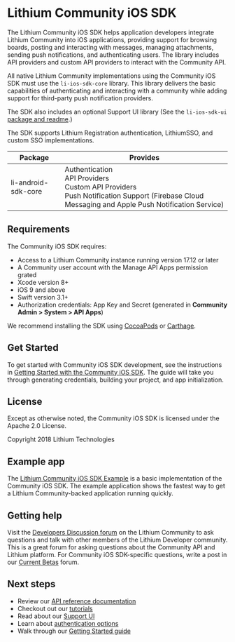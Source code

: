 # Lithium Community iOS SDK 

The Lithium Community iOS SDK helps application developers integrate Lithium Community into iOS applications, providing support for browsing boards, posting and interacting with messages, managing attachments, sending push notifications, and authenticating users. The library includes API providers and custom API providers to interact with the Community API.

All native Lithium Community implementations using the Community iOS SDK must use the `li-ios-sdk-core` library. This library delivers the basic capabilities of authenticating and interacting with a community while adding support for third-party push notification providers.

The SDK also includes an optional Support UI library (See the `li-ios-sdk-ui` [package and readme](https://github.com/lithiumtech/li-ios-sdk-ui).)

The SDK supports Lithium Registration authentication, LithiumSSO, and custom SSO implementations.

| Package | Provides |
| ------- | -------- |
| li-android-sdk-core	 | Authentication<br>API Providers<br>Custom API Providers<br>Push Notification Support (Firebase Cloud Messaging and Apple Push Notification Service) |

## Requirements
The Community iOS SDK requires:

* Access to a Lithium Community instance running version 17.12 or later
* A Community user account with the Manage API Apps permission grated
* Xcode version 8+
* iOS 9 and above 
* Swift version 3.1+ 
* Authorization credentials: App Key and Secret (generated in **Community Admin > System > API Apps**)

We recommend installing the SDK using [CocoaPods](https://cocoapods.org/) or [Carthage](https://github.com/Carthage/Carthage).

## Get Started
To get started with Community iOS SDK development, see the instructions in [Getting Started with the Community iOS SDK](https://github.com/lithiumtech/li-ios-sdk-core/wiki/Getting-Started-with-the-Community-iOS-SDK). The guide will take you through generating credentials, building your project, and app initialization.

## License
Except as otherwise noted, the Community iOS SDK is licensed under the Apache 2.0 License.

Copyright 2018 Lithium Technologies

## Example app
The [Lithium Community iOS SDK Example](https://github.com/lithiumtech/li-ios-sdk-example) is a basic implementation of the Community iOS SDK. The example application shows the fastest way to get a Lithium Community-backed application running quickly. 

## Getting help
Visit the [Developers Discussion forum](https://community.lithium.com/t5/Developer-Discussion/bd-p/studio) on the Lithium Community to ask questions and talk with other members of the Lithium Developer community. This is a great forum for asking questions about the Community API and Lithium platform. For Community iOS SDK-specific questions, write a post in our [Current Betas](https://community.lithium.com/t5/Current-Betas/bd-p/BetaCurrent) forum. 

## Next steps
* Review our [API reference documentation](https://github.com/lithiumtech/li-ios-sdk-core/wiki/Community-iOS-SDK-API-reference)
* Checkout out our [tutorials](https://github.com/lithiumtech/li-ios-sdk-core/wiki/Tutorials)
* Read about our [Support UI](https://github.com/lithiumtech/li-ios-sdk-ui/wiki/Community-iOS-SDK-UI-Overview)
* Learn about [authentication options](https://github.com/lithiumtech/li-ios-sdk-core/wiki/Authenticating-a-user)
* Walk through our [Getting Started guide](https://github.com/lithiumtech/li-ios-sdk-core/wiki/Getting-Started-with-the-Community-iOS-SDK)
